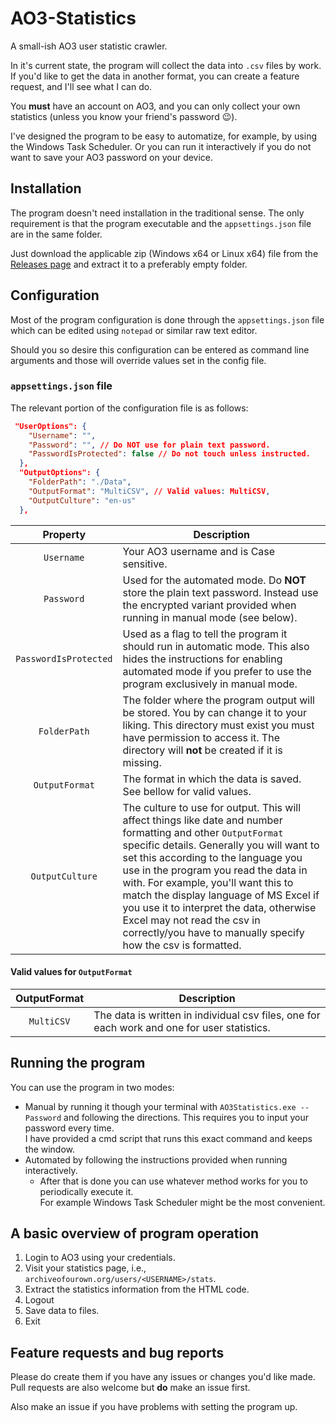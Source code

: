 # AO3-Statistics

A small-ish AO3 user statistic crawler.

In it's current state, the program will collect the data into `.csv` files by work. If you'd like to get the data in another format, you can create a feature request, and I'll see what I can do.

You **must** have an account on AO3, and you can only collect your own statistics (unless you know your friend's password :wink:).

I've designed the program to be easy to automatize, for example, by using the Windows Task Scheduler. Or you can run it interactively if you do not want to save your AO3 password on your device.

## Installation

The program doesn't need installation in the traditional sense. The only requirement is that the program executable and the `appsettings.json` file are in the same folder.

Just download the applicable zip (Windows x64 or Linux x64) file from the [Releases page](https://github.com/SpaceBeeGaming/AO3-Statistics/releases/latest) and extract it to a preferably empty folder.

## Configuration

Most of the program configuration is done through the `appsettings.json` file which can be edited using `notepad` or similar raw text editor.

Should you so desire this configuration can be entered as command line arguments and those will override values set in the config file.

### `appsettings.json` file

The relevant portion of the configuration file is as follows:

```json
 "UserOptions": {
    "Username": "",
    "Password": "", // Do NOT use for plain text password. 
    "PasswordIsProtected": false // Do not touch unless instructed.
  },
  "OutputOptions": {
    "FolderPath": "./Data",
    "OutputFormat": "MultiCSV", // Valid values: MultiCSV,
    "OutputCulture": "en-us"
  },
```

Property | Description
:---: | ---
`Username` | Your AO3 username and is Case sensitive.
`Password` | Used for the automated mode. Do **NOT** store the plain text password. Instead use the encrypted variant provided when running in manual mode (see below).
`PasswordIsProtected` | Used as a flag to tell the program it should run in automatic mode. This also hides the instructions for enabling automated mode if you prefer to use the program exclusively in manual mode.
`FolderPath` | The folder where the program output will be stored. You by can change it to your liking. This directory must exist you must have permission to access it. The directory will **not** be created if it is missing.
`OutputFormat` | The format in which the data is saved. See bellow for valid values.
`OutputCulture`| The culture to use for output. This will affect things like date and number formatting and other `OutputFormat` specific details. Generally you will want to set this according to the language you use in the program you read the data in with. For example, you'll want this to match the display language of MS Excel if you use it to interpret the data, otherwise Excel may not read the csv in correctly/you have to manually specify how the csv is formatted.

#### Valid values for `OutputFormat`

OutputFormat | Description
:---: | ---
`MultiCSV` | The data is written in individual csv files, one for each work and one for user statistics.

## Running the program

You can use the program in two modes:

- Manual by running it though your terminal with `AO3Statistics.exe --Password` and following the directions. This requires you to input your password every time.  
  I have provided a cmd script that runs this exact command and keeps the window.
- Automated by following the instructions provided when running interactively.
  - After that is done you can use whatever method works for you to periodically execute it.  
    For example Windows Task Scheduler might be the most convenient.

## A basic overview of program operation

1. Login to AO3 using your credentials.
2. Visit your statistics page, i.e., `archiveofourown.org/users/<USERNAME>/stats`.
3. Extract the statistics information from the HTML code.
4. Logout
5. Save data to files.
6. Exit

## Feature requests and bug reports

Please do create them if you have any issues or changes you'd like made. Pull requests are also welcome but **do** make an issue first.

Also make an issue if you have problems with setting the program up.
